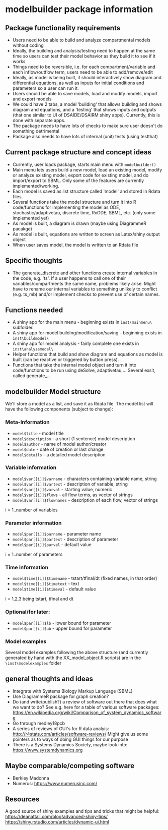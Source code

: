# modelbuilder package information


## Package functionality requirements
* Users need to be able to build and analyze compartmental models without coding
* Ideally, the building and analysis/testing need to happen at the same time so users can test their model behavior as they build it to see if it works
* Things need to be reversible, i.e. for each compartment/variable and each inflow/outflow term, users need to be able to add/remove/edit
* Ideally, as model is being built, it should interactively show diagram and differential equations, as well as inputs for initial conditions and parameters so a user can run it.
* Users should be able to save models, load and modify models, import and export models
* We could have 2 tabs, a model 'building' that allows building and shows diagram and equations, and a 'testing' that shows inputs and outputs (that one similar to UI of DSAIDE/DSAIRM shiny apps). Currently, this is done with separate apps.
* The package needs to have lots of checks to make sure user doesn't do something detrimental
* Package also needs to have lots of internal (unit) tests (using testthat)


## Current package structure and concept ideas
* Currently, user loads package, starts main menu with `modelbuilder()`
* Main menu lets users build a new model, load an existing model, modify or analyze existing model, export code for existing model, and do import/export to SBML. Only some of the features are currently implemented/working.
* Each model is saved as list structure called 'model' and stored in Rdata files.
* Several functions take the model structure and turn it into R code/functions for implementing the model as ODE, stochastic/adaptivetau, discrete time, RxODE, SBML, etc. (only some implemented yet)
* As model is built, a diagram is drawn (maybe using DiagrammeR pacakge)
* As model is built, equations are written to screen as Latex/shiny output object 
* When user saves model, the model is written to an Rdata file


## Specific thoughts
* The generate_discrete and other functions create internal variables in the code, e.g. 'ts'. If a user happens to call one of their variables/compartments the same name, problems likely arise. Might have to rename our internal variables to something unlikely to conflict (e.g. ts_mb) and/or implement checks to prevent use of certain names.


## Functions needed
* A shiny app for the main menu - beginning exists in `inst\mainmenu\` subfolder.
* A shiny app for model building/modification/saving - beginning exists in `inst\buildmodel\` 
* A shiny app for model analysis - fairly complete one exists in `inst\analyzemodel\` 
* Helper functions that build and show diagram and equations as model is built (can be reactive or triggered by button press).
* Functions that take the internal model object and turn it into code/functions to be run using deSolve, adaptivetau,... Several exsit, called generate_...


## modelbuilder Model structure
We'll store a model as a list, and save it as Rdata file. 
The model list will have the following components (subject to change):

### Meta-Information
* `model$title` - model title
* `model$description` - a short (1 sentence) model description
* `model$author` - name of model author/creator
* `model$date` - date of creation or last change
* `model$details` - a detailed model description

### Variable information
* `model$var[[i]]$varname` - characters containing variable name, string
* `model$var[[i]]$vartext` - description of variable, string
* `model$var[[i]]$varval` - starting value, numeric
* `model$var[[i]]$flows` - all flow terms, as vector of strings
* `model$var[[i]]$flownames` - description of each flow, vector of strings

i = 1..number of variables

### Parameter information
* `model$par[[i]]$parname` - parameter name
* `model$par[[i]]$partext` - description of parameter 
* `model$par[[i]]$parval` - default value 

i = 1..number of parameters

### Time information
* `model$time[[i]]$timename` - tstart/tfinal/dt (fixed names, in that order)
* `model$time[[i]]$timetext` - text  
* `model$time[[i]]$timeval` - default value

i = 1,2,3 being tstart, tfinal and dt


### Optional/for later:
* `model$par[[i]]$lb` - lower bound for parameter 
* `model$par[[i]]$ub` - upper bound for parameter 

### Model examples
Several model examples following the above structure (and currently generated by hand with the XX_model_object.R scripts) are in the `\inst\modelexamples` folder



## general thoughts and ideas
* Integrate with Systems Biology Markup Language (SBML)
* Use DiagrammeR package for graph creation?
* Do (and write/publish?) a review of software out there that does what we want to do? See e.g. here for a table of various software packages: https://en.wikipedia.org/wiki/Comparison_of_system_dynamics_software
* Go through medley18pcb
* A series of reviews of GUI's for R data analyis: http://r4stats.com/articles/software-reviews/  Might give us some pointers as to ways of doing GUI things for our purpose
* There is a Systems Dynamics Society, maybe look into: https://www.systemdynamics.org

## Maybe comparable/competing software
* Berkley Madonna
* Numerus: https://www.numerusinc.com/


## Resources
A good source of shiny examples and tips and tricks that might be helpful:
https://deanattali.com/blog/advanced-shiny-tips/
https://shiny.rstudio.com/articles/dynamic-ui.html

